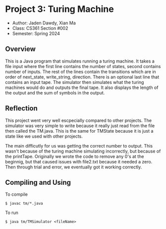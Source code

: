 # Project 3: Turing Machine

* Author: Jaden Dawdy, Xian Ma
* Class: CS361 Section #002
* Semester: Spring 2024

## Overview

This is a Java program that simulates running a turing machine. It takes a file input where the first line contains the number of states, second contains number of inputs. The rest of the lines contain the transitions which are in order of next_state, write_string, direction. There is an optional last line that contains an input tape. The simulator then simulates what the turing machines would do and outputs the final tape. It also displays the length of the output and the sum of symbols in the output.


## Reflection

This project went very well escpecially compared to other projects. The simulator was very simple to write because it really just read from the file then called the TM.java. This is the same for TMState because it is just a state like we used with other projects.

The main difficutly for us was getting the correct number to output. This wasn't because of the turing machine simulating incorrectly, but because of the printTape. Originally we wrote the code to remove any 0's at the beginnig, but that caused issues with file2.txt because it needed a zero. Then through trial and error, we eventually got it working correctly. 

## Compiling and Using

To compile

```
$ javac tm/*.java
```

To run

```
$ java tm/TMSimulator <fileName>
```
